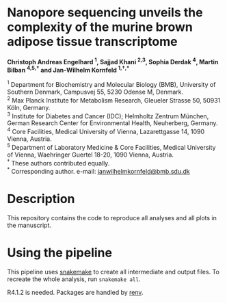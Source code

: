 # Nanopore sequencing unveils the complexity of the murine brown adipose tissue transcriptome

**Christoph Andreas Engelhard <sup>1</sup>, Sajjad Khani <sup>2,3</sup>,
Sophia Derdak <sup>4</sup>, Martin Bilban <sup>4,5,†</sup> and Jan-Wilhelm
Kornfeld <sup>1,†,\*</sup>**

<sup>1</sup> Department for Biochemistry and Molecular Biology (BMB), University of
Southern Denmark, Campusvej 55, 5230 Odense M, Denmark. <br>
<sup>2</sup> Max Planck Institute for Metabolism Research, Gleueler Strasse 50, 50931
Köln, Germany. <br>
<sup>3</sup> Institute for Diabetes and Cancer (IDC); Helmholtz Zentrum München, German
Research Center for Environmental Health, Neuherberg, Germany. <br>
<sup>4</sup> Core Facilities, Medical University of Vienna, Lazarettgasse 14, 1090 Vienna,
Austria. <br>
<sup>5</sup> Department of Laboratory Medicine & Core Facilities, Medical University of
Vienna, Waehringer Guertel 18-20, 1090 Vienna, Austria. <br>
<sup>†</sup> These authors contributed equally. <br>
<sup>*</sup> Corresponding author. e-mail: <janwilhelmkornfeld@bmb.sdu.dk> <br>

# Description

This repository contains the code to reproduce all analyses and all plots in the manuscript.

# Using the pipeline

This pipeline uses [snakemake](https://snakemake.readthedocs.io/en/stable/) to create all intermediate and output files. 
To recreate the whole analysis, run `snakemake all`.

R4.1.2 is needed. Packages are handled by [renv](https://rstudio.github.io/renv/articles/renv.html).





